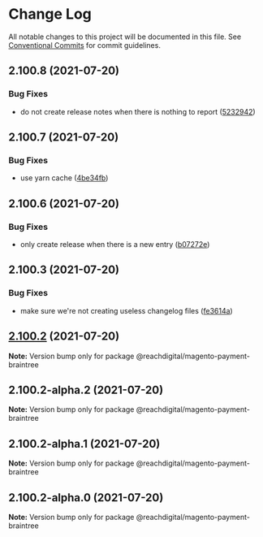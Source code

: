 # Change Log

All notable changes to this project will be documented in this file.
See [Conventional Commits](https://conventionalcommits.org) for commit guidelines.

## 2.100.8 (2021-07-20)


### Bug Fixes

* do not create release notes when there is nothing to report ([5232942](https://github.com/ho-nl/m2-pwa/commit/523294290408f822f40f1f3fec19bbcf825f6526))





## 2.100.7 (2021-07-20)


### Bug Fixes

* use yarn cache ([4be34fb](https://github.com/ho-nl/m2-pwa/commit/4be34fbb56cf528ba346de0cbe2c32d102b9960b))





## 2.100.6 (2021-07-20)


### Bug Fixes

* only create release when there is a new entry ([b07272e](https://github.com/ho-nl/m2-pwa/commit/b07272e4e74ee0bec3677e35ce3ee7e02231971a))





## 2.100.3 (2021-07-20)


### Bug Fixes

* make sure we're not creating useless changelog files ([fe3614a](https://github.com/ho-nl/m2-pwa/commit/fe3614a8480c7f1c68d673da2bb84805112a6643))





## [2.100.2](https://github.com/ho-nl/m2-pwa/compare/@reachdigital/magento-payment-braintree@2.100.2-alpha.2...@reachdigital/magento-payment-braintree@2.100.2) (2021-07-20)

**Note:** Version bump only for package @reachdigital/magento-payment-braintree





## 2.100.2-alpha.2 (2021-07-20)

**Note:** Version bump only for package @reachdigital/magento-payment-braintree





## 2.100.2-alpha.1 (2021-07-20)

**Note:** Version bump only for package @reachdigital/magento-payment-braintree





## 2.100.2-alpha.0 (2021-07-20)

**Note:** Version bump only for package @reachdigital/magento-payment-braintree
